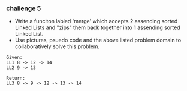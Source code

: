 
### challenge 5
* Write a funciton labled 'merge' which accepts 2 assending sorted Linked Lists and "zips" them back together into 1 assending sorted Linked List.
* Use pictures, psuedo code and the above listed problem domain to collaboratively solve this problem.


```
Given:
LL1 8 -> 12 -> 14
LL2 9 -> 13
```
```
Return:
LL3 8 -> 9 -> 12 -> 13 -> 14
```